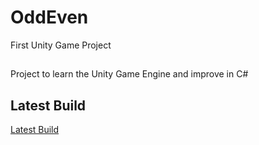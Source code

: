 # OddEven
First Unity Game Project

##
Project to learn the Unity Game Engine and improve in C#

## Latest Build
[Latest Build](https://play.unity.com/en/games/86998773-9154-4e5e-9a47-a310db79e4dc/oddeven)
